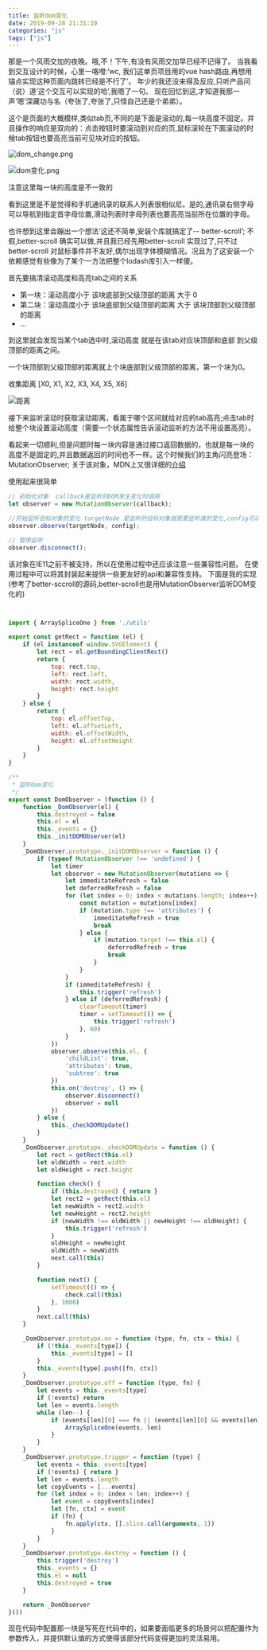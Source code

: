 ```yaml
---
title: 监听dom变化
date: 2019-09-28 21:31:10
categories: "js"
tags: ["js"]
---
```


那是一个风雨交加的夜晚。哦,不！下午,有没有风雨交加早已经不记得了。
当我看到交互设计的时候，心里一咯噔:‘wc, 我们这单页项目用的vue hash路由,再想用锚点实现这种页面内跳转已经是不行了’。 年少的我还没来得及反应,只听产品问（说）道‘这个交互可以实现的哈’,我嗯了一句。
现在回忆到这,才知道我那一声‘嗯’深藏功与名（夸张了,夸张了,只怪自己还是个弟弟）。

这个是页面的大概模样,类似tab页,不同的是下面是滚动的,每一块高度不固定。并且操作的响应是双向的：点击按钮时要滚动到对应的页,鼠标滚轮在下面滚动的时候tab按钮也要高亮当前可见块对应的按钮。


![dom_change.png](https://ws1.sinaimg.cn/large/781ff8c9gy1g7g4d5tdqkj20zx0kg77t.jpg)


![dom变化.png](https://ws1.sinaimg.cn/large/781ff8c9gy1g7hx9fbu38j20ca0hljrt.jpg)

注意这里每一块的高度是不一致的


看到这里是不是觉得和手机通讯录的联系人列表很相似尼。是的,通讯录右侧字母可以导航到指定首字母位置,滑动列表时字母列表也要高亮当前所在位置的字母。

也许想到这里会蹦出一个想法‘这还不简单,安装个库就搞定了-- better-scroll’; 不假,better-scroll 确实可以做,并且我已经先用better-scroll 实现过了,只不过 better-scroll 对鼠标事件并不友好,偶尔出现字体模糊情况。况且为了这安装一个依赖感觉有些像为了某个一方法把整个lodash库引入一样傻。

首先要搞清滚动高度和高亮tab之间的关系

* 第一块：滚动高度小于 该块底部到父级顶部的距离 大于 0 
* 第二块：滚动高度小于 该块底部到父级顶部的距离 大于 该块顶部到父级顶部的距离
* ...

到这里就会发现当某个tab选中时,滚动高度  就是在该tab对应块顶部和底部 到父级顶部的距离之间。

一个块顶部到父级顶部的距离就上个块底部到父级顶部的距离，第一个块为0。

收集距离 [X0, X1, X2, X3, X4, X5, X6]

![距离](https://ws1.sinaimg.cn/large/781ff8c9ly1g7nesn0y9mj20mc0rsgme.jpg)


接下来监听滚动时获取滚动距离，看属于哪个区间就给对应的tab高亮;点击tab时给整个块设置滚动高度（需要一个状态属性告诉滚动监听的方法不用设置高亮）。

看起来一切顺利,但是问题时每一块内容是通过接口返回数据的，也就是每一块的高度不是固定的,并且数据返回的时间也不一样。这个时候我们的主角闪亮登场：MutationObserver; 关于该对象，MDN上又很详细的[介绍](https://developer.mozilla.org/zh-CN/docs/Web/API/MutationObserver)

使用起来很简单
```javascript
// 初始化对象  callback是监听的DOM发生变化时调用
let observer = new MutationObserver(callback);

//开始监听目标对象的变化 targetNode 是监听的目标对象就是要监听谁的变化,config可以配置监听目标对象哪些变化例如：属性，子元素等等
observer.observe(targetNode, config);

// 暂停监听
observer.disconnect();
```
该对象在IE11之前不被支持，所以在使用过程中还应该注意一些兼容性问题。
在使用过程中可以将其封装起来提供一些更友好的api和兼容性支持。
下面是我的实现(参考了better-sccroll的源码,better-scroll也是用MutationObserver监听DOM变化的)
```javascript


import { ArraySpliceOne } from './utils'

export const getRect = function (el) {
    if (el instanceof window.SVGElement) {
        let rect = el.getBoundingClientRect()
        return {
            top: rect.top,
            left: rect.left,
            width: rect.width,
            height: rect.height
        }
    } else {
        return {
            top: el.offsetTop,
            left: el.offsetLeft,
            width: el.offsetWidth,
            height: el.offsetHeight
        }
    }
}

/**
 * 监听dom变化
 */
export const DomObserver = (function () {
    function _DomObserver(el) {
        this.destroyed = false
        this.el = el
        this._events = {}
        this._initDOMObserver(el)
    }
    _DomObserver.prototype._initDOMObserver = function () {
        if (typeof MutationObserver !== 'undefined') {
            let timer
            let observer = new MutationObserver(mutations => {
                let immeditateRefresh = false
                let deferredRefresh = false
                for (let index = 0; index < mutations.length; index++) {
                    const mutation = mutations[index]
                    if (mutation.type !== 'attributes') {
                        immeditateRefresh = true
                        break
                    } else {
                        if (mutation.target !== this.el) {
                            deferredRefresh = true
                            break
                        }
                    }
                }
                if (immeditateRefresh) {
                    this.trigger('refresh')
                } else if (deferredRefresh) {
                    clearTimeout(timer)
                    timer = setTimeout(() => {
                        this.trigger('refresh')
                    }, 60)
                }
            })
            observer.observe(this.el, {
                'childList': true,
                'attributes': true,
                'subtree': true
            })
            this.on('destroy', () => {
                observer.disconnect()
                observer = null
            })
        } else {
            this._checkDOMUpdate()
        }
    }
    _DomObserver.prototype._checkDOMUpdate = function () {
        let rect = getRect(this.el)
        let oldWidth = rect.width
        let oldHeight = rect.height

        function check() {
            if (this.destroyed) { return }
            let rect2 = getRect(this.el)
            let newWidth = rect2.width
            let newHeight = rect2.height
            if (newWidth !== oldWidth || newHeight !== oldHeight) {
                this.trigger('refresh')
            }
            oldHeight = newHeight
            oldWidth = newWidth
            next.call(this)
        }

        function next() {
            setTimeout(() => {
                check.call(this)
            }, 1000)
        }
        next.call(this)
    }

    _DomObserver.prototype.on = function (type, fn, ctx = this) {
        if (!this._events[type]) {
            this._events[type] = []
        }
        this._events[type].push([fn, ctx])
    }
    _DomObserver.prototype.off = function (type, fn) {
        let events = this._events[type]
        if (!events) return
        let len = events.length
        while (len--) {
            if (events[len][0] === fn || (events[len][0] && events[len][0].fn === fn)) {
                ArraySpliceOne(events, len)
            }
        }
    }
    _DomObserver.prototype.trigger = function (type) {
        let events = this._events[type]
        if (!events) { return }
        let len = events.length
        let copyEvents = [...events]
        for (let index = 0; index < len; index++) {
            let event = copyEvents[index]
            let [fn, ctx] = event
            if (fn) {
                fn.apply(ctx, [].slice.call(arguments, 1))
            }
        }
    }
    _DomObserver.prototype.destroy = function () {
        this.trigger('destroy')
        this._events = {}
        this.el = null
        this.destroyed = true
    }

    return _DomObserver
}())


```
现在代码中配置那一块是写死在代码中的，如果要面临更多的场景何以把配置作为参数传入，并提供默认值的方式使得该部分代码变得更加的灵活易用。